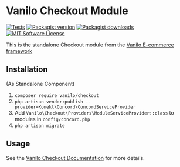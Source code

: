 # Vanilo Checkout Module

[![Tests](https://img.shields.io/github/workflow/status/vanilophp/checkout/tests/master?style=flat-square)](https://github.com/vanilophp/checkout/actions?query=workflow%3Atests)
[![Packagist version](https://img.shields.io/packagist/v/vanilo/checkout.svg?style=flat-square)](https://packagist.org/packages/vanilo/checkout)
[![Packagist downloads](https://img.shields.io/packagist/dt/vanilo/checkout.svg?style=flat-square)](https://packagist.org/packages/vanilo/checkout)
[![MIT Software License](https://img.shields.io/badge/license-MIT-blue.svg?style=flat-square)](LICENSE.md)

This is the standalone Checkout module from the [Vanilo E-commerce framework](https://vanilo.io)

## Installation

(As Standalone Component)

1. `composer require vanilo/checkout`
2. `php artisan vendor:publish --provider=Konekt\Concord\ConcordServiceProvider`
3. Add `Vanilo\Checkout\Providers\ModuleServiceProvider::class` to modules in `config/concord.php`
4. `php artisan migrate`

## Usage

See the [Vanilo Checkout Documentation](https://vanilo.io/docs/master/checkout) for more details.
